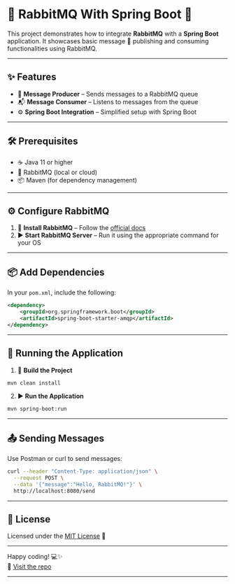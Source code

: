 # 🐇 RabbitMQ With Spring Boot 🧰

This project demonstrates how to integrate **RabbitMQ** with a **Spring Boot** application. It showcases basic message 📩 publishing and consuming functionalities using RabbitMQ.

---

## ✨ Features

- 📨 **Message Producer** – Sends messages to a RabbitMQ queue  
- 📬 **Message Consumer** – Listens to messages from the queue  
- ⚙️ **Spring Boot Integration** – Simplified setup with Spring Boot

---

## 🛠️ Prerequisites

- ☕ Java 11 or higher  
- 🐰 RabbitMQ (local or cloud)  
- 📦 Maven (for dependency management)

---

## ⚙️ Configure RabbitMQ

1. 🧪 **Install RabbitMQ** – Follow the [official docs](https://www.rabbitmq.com/download.html)  
2. ▶️ **Start RabbitMQ Server** – Run it using the appropriate command for your OS

---

## 📦 Add Dependencies

In your `pom.xml`, include the following:

```xml
<dependency>
    <groupId>org.springframework.boot</groupId>
    <artifactId>spring-boot-starter-amqp</artifactId>
</dependency>
```

---

## 🚀 Running the Application

1. 🧹 **Build the Project**

```bash
mvn clean install
```

2. ▶️ **Run the Application**

```bash
mvn spring-boot:run
```

---

## 📤 Sending Messages

Use Postman or curl to send messages:

```bash
curl --header "Content-Type: application/json" \
  --request POST \
  --data '{"message":"Hello, RabbitMQ!"}' \
  http://localhost:8080/send
```

---

## 📄 License

Licensed under the [MIT License](https://opensource.org/licenses/MIT) 📘

---

Happy coding! 💻✨  
🔗 [Visit the repo](https://github.com/rashsvr/RabitMQ-With-Springboot)

---
